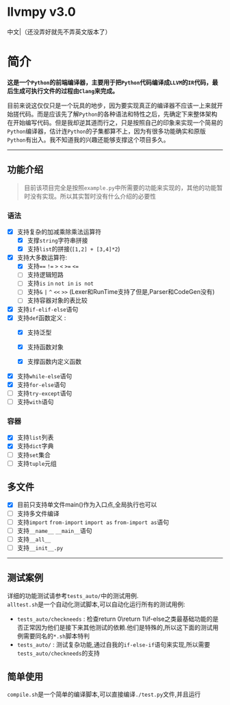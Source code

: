 # llvmpy v3.0
中文|（还没弄好就先不弄英文版本了）

# 简介
**这是一个`Python`的前端编译器，主要用于把`Python`代码编译成`LLVM`的`IR`代码，最后生成可执行文件的过程由`Clang`来完成。**


目前来说这仅仅只是一个玩具的地步，因为要实现真正的编译器不应该一上来就开始搓代码。而是应该先了解`Python`的各种语法和特性之后，先确定下来整体架构在开始编写代码。但是我却逆其道而行之，只是按照自己的印象来实现一个简易的`Python`编译器，估计连`Python`的子集都算不上，因为有很多功能确实和原版`Python`有出入。我不知道我的兴趣还能够支撑这个项目多久。

---
## 功能介绍
> 目前该项目完全是按照`example.py`中所需要的功能来实现的，其他的功能暂时没有实现。所以其实暂时没有什么介绍的必要性
### 语法
- [x] 支持复杂的加减乘除乘法运算符
  - [x] 支撑`string`字符串拼接
  - [x] 支持`list`的拼接(`[1,2] + [3,4]*2`)
- [x] 支持大多数运算符:
  - [x] 支持`==` `!=` `>` `<` `>=` `<=`
  - [ ] 支持逻辑短路
  - [ ] 支持`is` `in` `not in` `is not`
  - [ ] 支持`&` `|` `^` `<<` `>>` (Lexer和RunTime支持了但是,Parser和CodeGen没有)
  - [ ] 支持容器对象的表比较
- [x] 支持`if-elif-else`语句
- [x] 支持`def`函数定义 :
  - [x] 支持泛型
  - [x] 支持函数对象
  - [x] 支撑函数内定义函数


- [x] 支持`while-else`语句
- [x] 支持`for-else`语句
- [ ] 支持`try-except`语句
- [ ] 支持`with`语句

### 容器
- [x] 支持`list`列表
- [x] 支持`dict`字典
- [ ] 支持`set`集合
- [ ] 支持`tuple`元组

## 多文件
- [x] 目前只支持单文件main()作为入口点,全局执行也可以
- [ ] 支持多文件编译
- [ ] 支持`import` `from-import` `import as` `from-import as`语句
- [ ] 支持`__name__` `__main__`语句
- [ ] 支持`__all__`
- [ ] 支持`__init__.py`
---
## 测试案例
详细的功能测试请参考`tests_auto/`中的测试用例.     
`alltest.sh`是一个自动化测试脚本,可以自动化运行所有的测试用例:
- `tests_auto/checkneeds` : 检查return 0\return 1\if-else之类最基础功能的是否正常因为他们是接下来其他测试的依赖.他们是特殊的,所以这下面的测试用例需要同名的`*.sh`脚本特判
- `tests_auto/` : 测试复杂功能,通过自我的`if-else-if`语句来实现,所以需要`tests_auto/checkneeds`的支持
## 简单使用
`compile.sh`是一个简单的编译脚本,可以直接编译`./test.py`文件,并且运行









